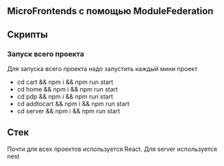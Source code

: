 ## MicroFrontends с помощью ModuleFederation

## Скрипты

### Запуск всего проекта

Для запуска всего проекта надо запустить каждый мини проект

- cd cart && npm i && npm run start
- cd home && npm i && npm run start
- cd pdp && npm i && npm run start
- cd addtocart && npm i && npm run start
- cd server && npm i && npm run start

## Стек

Почти для всех проектов используется React. Для server используется nest